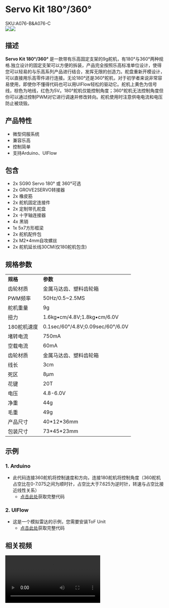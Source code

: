# Servo Kit 180°/360°

<div class="badge badge-pill badge-primary product_sku_tag">SKU:A076-B&A076-C</div>

<div class="product_pic"><img src="assets/img/product_pics/accessory/servo_kit/servo_kit_180.webp"><img src="assets/img/product_pics/accessory/servo_kit/servo_kit_360.webp"></div>

## 描述

**Servo Kit 180°/360°** 是一款带有乐高固定支架的9g舵机，有180°与360°两种规格.独立设计的固定支架可以方便的拆装，产品完全按照乐高标准单位设计，使得您可以轻易的与乐高系列产品进行结合，发挥无限的创造力。舵盘重新开模设计，可以直接用乐高零件进行连接。无论180°还是360°舵机，对于初学者来说非常容易使用，即使你不懂得代码也可以用UIFlow轻松的驱动它。舵机上黄色为信号线，棕色为地线，红色为5V。180°舵机仅能控制角度；360°舵机无法控制角度但你可以通过控制PWM对它进行调速并修改转向。舵机使用时注意供电电流和电压防止被烧毁。

## 产品特性

- 微型伺服系统
- 兼容乐高
- 控制简单
- 支持Arduino、UIFlow

## 包含

- 2x SG90 Servo 180° 或 360°可选
- 2x GROVE2SERVO转接器
- 2x 橡皮筋
- 2x 舵机固定连接件
- 2x 定制带孔舵盘
- 2x 十字轴连接器
- 4x 黑销
- 1x 5x7方形框梁
- 2x 舵机配件包
- 2x M2*4mm自攻螺丝
- 2x 舵机延长线30CM(仅180舵机包含)

## 规格参数

<table>
   <tr style="font-weight:bold">
      <td>规格</td>
      <td>参数</td>
   </tr>
   <tr>
      <td>齿轮材质</td>
      <td>金属马达齿、塑料齿轮箱</td>
   </tr>
   <tr>
      <td>PWM频率</td>
      <td>50Hz/0.5~2.5MS</td>
   </tr>
   <tr>
      <td>舵机重量</td>
      <td>9g</td>
   </tr>
   <tr>
      <td>扭力</td>
      <td>1.6kg•cm/4.8V;1.8kg•cm/6.0V</td>
   </tr>
   <tr>
      <td>180舵机速度</td>
      <td>0.1sec/60°/4.8V;0.09sec/60°/6.0V</td>
   </tr>
   <tr>
      <td>堵转电流</td>
      <td>750mA</td>
   </tr>
   <tr>
      <td>空载电流</td>
      <td>60mA</td>
   </tr>
   <tr>
      <td>齿轮材质</td>
      <td>金属马达齿、塑料齿轮箱</td>
   </tr>
   <tr>
      <td>线长</td>
      <td>3cm</td>
   </tr>
   <tr>
      <td>死区</td>
      <td>8μm</td>
   </tr>
   <tr>
      <td>花键</td>
      <td>20T</td>
   </tr>
   <tr>
      <td>电压</td>
      <td>4.8-6.0V</td>
   </tr>
   <tr>
      <td>净重</td>
      <td>44g</td>
   </tr>
   <tr>
      <td>毛重</td>
      <td>49g</td>
   </tr>
   <tr>
      <td>产品尺寸</td>
      <td>40*12*36mm</td>
   </tr>
   <tr>
      <td>包装尺寸</td>
      <td>73*45*23mm</td>
   </tr>
 </table>

 ## 示例

### 1. Arduino

- 此代码连接360舵机将控制速度和方向，连接180舵机将控制角度（360舵机占空比在0-7.075之间为顺时针，占空比大于7.625为逆时针，转速与占空比接近线性关系）
   - [点击此处](https://github.com/m5stack/M5-ProductExampleCodes/tree/master/Accessory/ServoKit180_360/Arduino/ServoKit180_360)获取完整代码

### 2. UIFlow

- 这是一个模拟雷达的示例，您需要安装ToF Unit
   - [点击此处](https://github.com/m5stack/M5-ProductExampleCodes/tree/master/Accessory/ServoKit180_360/UIFlow)获取完整代码

## 相关视频

<video class="video_size" controls>
    <source src="https://m5stack.oss-cn-shenzhen.aliyuncs.com/video/Product_example_video/ServoKit.mp4">
</video>

<script>

   var purchase_link = 'https://m5stack.com/collections/m5-accessory/products/SG90-servo-kit';

   anchor_search(purchase_link);
   scrollFunc();

</script>
